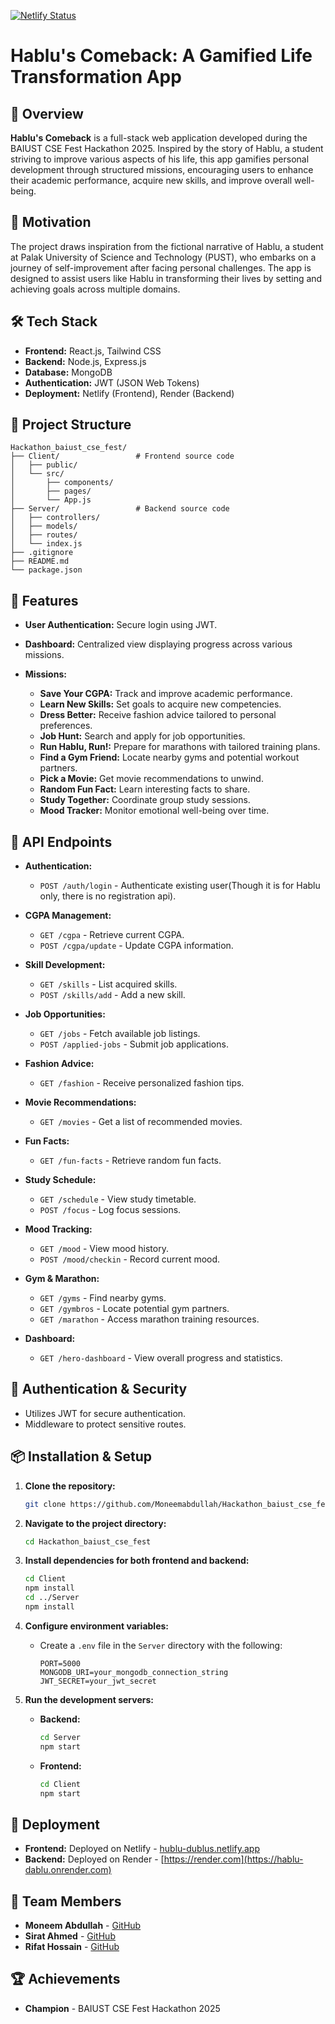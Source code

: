  [![Netlify Status](https://api.netlify.com/api/v1/badges/0403ba24-2e63-4e62-b001-c4493b5a8043/deploy-status)](https://app.netlify.com/sites/hublu-dublu/deploys)

# Hablu's Comeback: A Gamified Life Transformation App

## 🚀 Overview

**Hablu's Comeback** is a full-stack web application developed during the BAIUST CSE Fest Hackathon 2025. Inspired by the story of Hablu, a student striving to improve various aspects of his life, this app gamifies personal development through structured missions, encouraging users to enhance their academic performance, acquire new skills, and improve overall well-being.

## 🧠 Motivation

The project draws inspiration from the fictional narrative of Hablu, a student at Palak University of Science and Technology (PUST), who embarks on a journey of self-improvement after facing personal challenges. The app is designed to assist users like Hablu in transforming their lives by setting and achieving goals across multiple domains.

## 🛠️ Tech Stack

* **Frontend:** React.js, Tailwind CSS
* **Backend:** Node.js, Express.js
* **Database:** MongoDB
* **Authentication:** JWT (JSON Web Tokens)
* **Deployment:** Netlify (Frontend), Render (Backend)

## 📁 Project Structure

```
Hackathon_baiust_cse_fest/
├── Client/                 # Frontend source code
│   ├── public/
│   └── src/
│       ├── components/
│       ├── pages/
│       └── App.js
├── Server/                 # Backend source code
│   ├── controllers/
│   ├── models/
│   ├── routes/
│   └── index.js
├── .gitignore
├── README.md
└── package.json
```

## 🌟 Features

* **User Authentication:** Secure login using JWT.
* **Dashboard:** Centralized view displaying progress across various missions.
* **Missions:**

  * **Save Your CGPA:** Track and improve academic performance.
  * **Learn New Skills:** Set goals to acquire new competencies.
  * **Dress Better:** Receive fashion advice tailored to personal preferences.
  * **Job Hunt:** Search and apply for job opportunities.
  * **Run Hablu, Run!:** Prepare for marathons with tailored training plans.
  * **Find a Gym Friend:** Locate nearby gyms and potential workout partners.
  * **Pick a Movie:** Get movie recommendations to unwind.
  * **Random Fun Fact:** Learn interesting facts to share.
  * **Study Together:** Coordinate group study sessions.
  * **Mood Tracker:** Monitor emotional well-being over time.

## 📡 API Endpoints

* **Authentication:**

  * `POST /auth/login` - Authenticate existing user(Though it is for Hablu only, there is no registration api).

* **CGPA Management:**

  * `GET /cgpa` - Retrieve current CGPA.
  * `POST /cgpa/update` - Update CGPA information.

* **Skill Development:**

  * `GET /skills` - List acquired skills.
  * `POST /skills/add` - Add a new skill.

* **Job Opportunities:**

  * `GET /jobs` - Fetch available job listings.
  * `POST /applied-jobs` - Submit job applications.

* **Fashion Advice:**

  * `GET /fashion` - Receive personalized fashion tips.

* **Movie Recommendations:**

  * `GET /movies` - Get a list of recommended movies.

* **Fun Facts:**

  * `GET /fun-facts` - Retrieve random fun facts.

* **Study Schedule:**

  * `GET /schedule` - View study timetable.
  * `POST /focus` - Log focus sessions.

* **Mood Tracking:**

  * `GET /mood` - View mood history.
  * `POST /mood/checkin` - Record current mood.

* **Gym & Marathon:**

  * `GET /gyms` - Find nearby gyms.
  * `GET /gymbros` - Locate potential gym partners.
  * `GET /marathon` - Access marathon training resources.

* **Dashboard:**

  * `GET /hero-dashboard` - View overall progress and statistics.

## 🔐 Authentication & Security

* Utilizes JWT for secure authentication.
* Middleware to protect sensitive routes.


## 📦 Installation & Setup

1. **Clone the repository:**

   ```bash
   git clone https://github.com/Moneemabdullah/Hackathon_baiust_cse_fest.git
   ```

2. **Navigate to the project directory:**

   ```bash
   cd Hackathon_baiust_cse_fest
   ```

3. **Install dependencies for both frontend and backend:**

   ```bash
   cd Client
   npm install
   cd ../Server
   npm install
   ```

4. **Configure environment variables:**

   * Create a `.env` file in the `Server` directory with the following:

     ```
     PORT=5000
     MONGODB_URI=your_mongodb_connection_string
     JWT_SECRET=your_jwt_secret
     ```

5. **Run the development servers:**

   * **Backend:**

     ```bash
     cd Server
     npm start
     ```
   * **Frontend:**

     ```bash
     cd Client
     npm start
     ```

## 🚀 Deployment

* **Frontend:** Deployed on Netlify - [hublu-dublus.netlify.app](https://hublu-dublus.netlify.app/)
* **Backend:** Deployed on Render - [https://render.com](https://hablu-dablu.onrender.com)

## 👥 Team Members

* **Moneem Abdullah** - [GitHub](https://github.com/Moneemabdullah)
* **Sirat Ahmed** - [GitHub](https://github.com/sirat2001)
* **Rifat Hossain** - [GitHub](https://github.com/rifatbroh)

## 🏆 Achievements

* **Champion** - BAIUST CSE Fest Hackathon 2025
